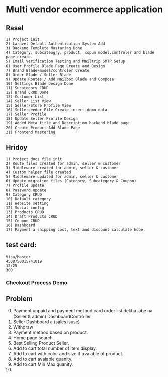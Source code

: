 # Multi vendor ecommerce application

## Rasel

    1) Project init
    2) Laravel Default Authentication System Add
    3) Backend Templete Mastaring Done
    4) Category, subcateogry, product, copun model,controler and blade page create.
    5) Email Verification Testing and Mailtrip SMTP Setup
    6) User Profile Blade Page Create and Design
    7) Brand Blade/model/controler Create
    8) Order Blade / Seller Blade
    9) Update Routes / Add Mailbox Blade and Compose
    10) Settings Blade Design Done
    11) Sucategory CRUD
    12) Brand CRUD Done
    13) Customer List
    14) Seller List View
    15) Seller/Store Profile View
    16) Sellerseeder File Create insert demo data
    17) Seller Profile
    18) Update Seller Profile Design
    19) Added Meta title and Description backend blade page
    20) Create Product Add Blade Page
    21) Frontend Mastering

## Hridoy

    1) Project docs file init
    2) Route files created for admin, seller & customer
    3) Middleware created for admin, seller & customer
    4) Custom helper file created
    5) Middleware updated for admin, seller & customer
    6) Update migration files (Category, Subcategory & Coupon)
    7) Profile update
    8) Password update
    9) Category CRUD
    10) Default category
    11) Website setting
    12) Social config
    13) Products CRUD
    14) Draft Products CRUD
    15) Coupon CRUD
    16) Dashboard
    17) Payment a shipping cost, text and discount calculate hobe.

## test card:

    Visa/Master
    4508750015741019
    12/25
    300

### Checkout Process Demo

## Problem

0. Payment unpaid and payment method card order list dekha jabe na (Seller & admin) DashboardController
1. Seller Dashboard a (sales isuse)
2. Withdraw
3. Payment method based on product.
4. Home page search.
5. Best Selling Product Seller.
6. Add to cart total number of item display.
7. Add to cart with color and size if avaiable of product.
8. Add to cart avaiable quanity.
9. Add to cart Min Max quanity.
10.
